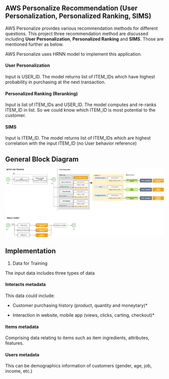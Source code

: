 ## AWS Personalize Recommendation (User Personalization, Personalized Ranking, SIMS)

AWS Personalize provides various recommendation methods for different questions. This project three recommendation method are discussed including **User Personalization**, **Personalized Ranking** and **SIMS**. Those are mentioned further as below.

AWS Personalize uses HRNN model to implement this application.

#### User Personalization

Input is USER_ID. The model returns list of ITEM_IDs which have highest probability in purchasing at the next transaction.

#### Personalized Ranking (Reranking)

Input is list of ITEM_IDs and USER_ID. The model computes and re-ranks ITEM_ID in list. So we could know which ITEM_ID is most potential to the customer.

#### SIMS

Input is ITEM_ID. The model returns list of ITEM_IDs which are highest correlation with the input ITEM_ID (no User behavior reference)

## General Block Diagram

![alt text](https://github.com/carfirst125/portfolio/blob/main/aws_personalize_recommendation/images/aws_personalize_recommendation_BlockDiagram.png?raw=true)

## Implementation

1. Data for Training

The input data includes three types of data

#### Interacts metadata

This data could include: 

*   Customer purchasing history (product, quantity and moneytary)*

*   Interaction in website, mobile app (views, clicks, carting, checkout)*

#### Items metadata

Comprising data relating to items such as item ingredients, attributes, features.

#### Users metadata

This can be demographics information of customers (gender, age, job, income, etc.)


